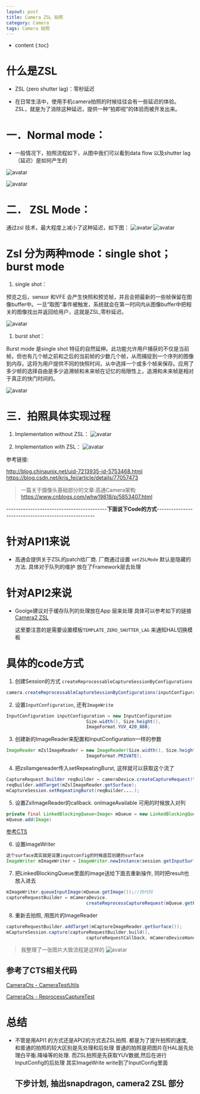 ```yaml
---
layout: post
title: Camera ZSL 拍照
category: Camera
tags: Camera 拍照
---
```

* content
{:toc}

# 什么是ZSL
* ZSL (zero shutter lag)：零秒延迟

* 在日常生活中，使用手机camera拍照的时候往往会有一些延迟的体验。ZSL，就是为了消除这种延迟，提供一种“拍即视”的体验而被开发出来。

# 一．Normal mode：
* 一般情况下，拍照流程如下，从图中我们可以看到data flow 以及shutter lag （延迟）是如何产生的

![avatar](https://github.com/skypx/BlogResource/raw/master/camera/normal_take_picture.png)

![avatar](https://github.com/skypx/BlogResource/raw/master/camera/normal_data_flow.png)

# 二． ZSL Mode：

通过zsl 技术，最大程度上减小了这种延迟，如下图：
![avatar](https://github.com/skypx/BlogResource/raw/master/camera/zsl_take_picture.png)
![avatar](https://github.com/skypx/BlogResource/raw/master/camera/zsl_data_flow.png)

# Zsl 分为两种mode：single shot；burst mode

1. single shot：

预览之后，sensor 和VFE 会产生快照和预览帧，并且会把最新的一些帧保留在图像buffer中。一旦“取图”事件被触发，系统就会在第一时间内从图像buffer中把相关的图像找出并返回给用户，这就是ZSL,零秒延迟。

![avatar](https://github.com/skypx/BlogResource/raw/master/camera/zsl_single_shot.png)

1. burst shot：

Burst mode 是single shot 特征的自然延伸。此功能允许用户捕获的不仅是当前帧，但也有几个帧之前和之后的当前帧的少数几个帧，从而捕捉到一个序列的图像到内存。这将为用户提供不同的快照时间，从中选择一个或多个帧来保存。应用了多少帧的选择自由是多少追溯帧和未来帧在记忆的局限性上，追溯和未来帧是相对于真正的快门时间的。

![avatar](https://github.com/skypx/BlogResource/raw/master/camera/zsl_burst_shot.png)

# 三．拍照具体实现过程

1. Implementation without ZSL：
![avatar](https://github.com/skypx/BlogResource/raw/master/camera/normal_hal.png)

2. Implementation with ZSL：
![avatar](https://github.com/skypx/BlogResource/raw/master/camera/zsl_hal.png)

参考链接:

<http://blog.chinaunix.net/uid-7213935-id-5753468.html>
<https://blog.csdn.net/kris_fei/article/details/77057473>

>一篇关于摄像头基础部分的文章:高通Camera架构
<https://www.cnblogs.com/whw19818/p/5853407.html>

------------------------------------------**下面说下Code的方式**----------------------------------------------------
# 针对API1来说
* 高通会提供关于ZSL的patch给厂商. 厂商通过设置 `setZSLMode` 默认是隐藏的方法. 具体对于队列的维护
  放在了Framework层去处理

# 针对API2来说
* Goolge建议对于缓存队列的处理放在App 层来处理 具体可以参考如下的链接
  [Camera2 ZSL](http://androidxref.com/9.0.0_r3/search?q=%22zsl%22&project=packages)

  这里要注意的是需要设置模板`TEMPLATE_ZERO_SHUTTER_LAG` 来通知HAL切换模板

# 具体的code方式

  1. 创建Session的方式 `createReprocessableCaptureSessionByConfigurations`
  ```java
  camera.createReprocessableCaptureSessionByConfigurations(inputConfiguration, outputs,sessionListener, handler);
  ```

  2. 设置`InputConfiguration`, 还有`ImageWrite`
  ```java
  InputConfiguration inputConfiguration = new InputConfiguration
                                Size.width(), Size.height(),
                                ImageFormat.YUV_420_888;
  ```
  3. 创建新的ImageReader来配置和InputConfiguration一样的参数
  ```java
  ImageReader mZslImageReader = new ImageReader(Size.width(), Size.height(),
                                ImageFormat.PRIVATE);
  ```
  4. 把zslIamgereader传入setRepeatingBurst, 这样就可以获取这个流了
  ```java
  CaptureRequest.Builder reqBuilder = cameraDevice.createCaptureRequest(templateType);
  reqBuilder.addTarget(mZslImageReader.getSurface);
  mCaptureSession.setRepeatingBurst(reqBuilder....);
  ```
  5. 设置ZslImageReader的callback. onImageAvailable 可用的时候放入对列
  ```java
  private final LinkedBlockingQueue<Image> mQueue = new LinkedBlockingQueue<Image>();
  mQueue.add(Image)
  ```
  [参考CTS](http://androidxref.com/9.0.0_r3/xref/cts/tests/camera/utils/src/android/hardware/camera2/cts/CameraTestUtils.java#286)

  6. 设置ImageWriter
  ```java
  这个surface其实就是设置inputconfig的时候底层创建的surface
  ImageWriter mImageWriter = ImageWriter.newInstance(session.getInputSurface(), 2);
  ```
  7. 把LinkedBlockingQueue里面的image送给下面去重新操作, 同时把result也放入进去
  ```java
  mImageWriter.queueInputImage(mQueue.getImage());//伪代码
  captureRequestBuilder = mCameraDevice.
                                createReprocessCaptureRequest(mQueue.getResult());
  ```
  8. 重新去拍照, 用图片的ImageReader
  ```java
  captureRequestBuilder.addTarget(mCaptureImageReader.getSurface());
  mCaptureSession.capture(captureRequestBuilder.build(),
                                captureRequestCallback, mCameraDeviceHandler.getDeviceThreadHandler());
  ```

  >我整理了一张图片大致流程是这样的
  ![avatar](https://github.com/skypx/BlogResource/raw/master/camera/zslnew.png)



  ## 参考了CTS相关代码
  [CameraCts - CameraTestUtils](http://androidxref.com/9.0.0_r3/xref/cts/tests/camera/utils/src/android/hardware/camera2/cts/CameraTestUtils.java)

  [CameraCts - ReprocessCaptureTest](http://androidxref.com/9.0.0_r3/xref/cts/tests/camera/src/android/hardware/camera2/cts/ReprocessCaptureTest.java)

# 总结
* 不管是用API1 的方式还是API2的方式去ZSL拍照. 都是为了提升拍照的速度, 和普通的拍照的较大区别是先处理和后处理
  普通的拍照是把图片在HAL层先处理白平衡.降噪等的处理. 而ZSL拍照是先获取YUV数据,然后在进行InputConfig的后处理
  其实ImageWrite write到了InputConfig里面

  ## 下步计划, 抽出snapdragon, camera2 ZSL 部分
